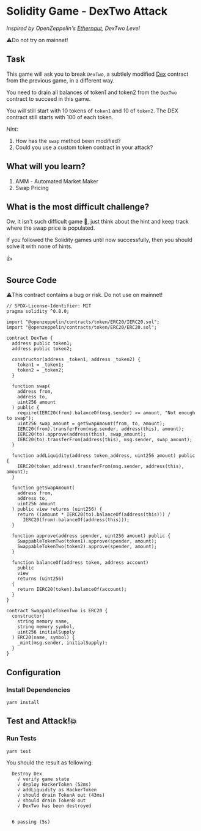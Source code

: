 # Solidity Game - DexTwo Attack

_Inspired by OpenZeppelin's [Ethernaut](https://ethernaut.openzeppelin.com), DexTwo Level_

⚠️Do not try on mainnet!

## Task

This game will ask you to break `DexTwo`, a subtlely modified [Dex](https://github.com/maAPPsDEV/dex-attack) contract from the previous game, in a different way.

You need to drain all balances of token1 and token2 from the `DexTwo` contract to succeed in this game.

You will still start with 10 tokens of `token1` and 10 of `token2`. The DEX contract still starts with 100 of each token.


_Hint:_

1. How has the `swap` method been modified?
2. Could you use a custom token contract in your attack?


## What will you learn?

1. AMM - Automated Market Maker
2. Swap Pricing

## What is the most difficult challenge?

Ow, it isn't such difficult game 🤕, just think about the hint and keep track where the swap price is populated.

If you followed the Solidity games until now successfully, then you should solve it with none of hints.

👍

## Source Code

⚠️This contract contains a bug or risk. Do not use on mainnet!

```solidity
// SPDX-License-Identifier: MIT
pragma solidity ^0.8.0;

import "@openzeppelin/contracts/token/ERC20/IERC20.sol";
import "@openzeppelin/contracts/token/ERC20/ERC20.sol";

contract DexTwo {
  address public token1;
  address public token2;

  constructor(address _token1, address _token2) {
    token1 = _token1;
    token2 = _token2;
  }

  function swap(
    address from,
    address to,
    uint256 amount
  ) public {
    require(IERC20(from).balanceOf(msg.sender) >= amount, "Not enough to swap");
    uint256 swap_amount = getSwapAmount(from, to, amount);
    IERC20(from).transferFrom(msg.sender, address(this), amount);
    IERC20(to).approve(address(this), swap_amount);
    IERC20(to).transferFrom(address(this), msg.sender, swap_amount);
  }

  function addLiquidity(address token_address, uint256 amount) public {
    IERC20(token_address).transferFrom(msg.sender, address(this), amount);
  }

  function getSwapAmount(
    address from,
    address to,
    uint256 amount
  ) public view returns (uint256) {
    return ((amount * IERC20(to).balanceOf(address(this))) /
      IERC20(from).balanceOf(address(this)));
  }

  function approve(address spender, uint256 amount) public {
    SwappableTokenTwo(token1).approve(spender, amount);
    SwappableTokenTwo(token2).approve(spender, amount);
  }

  function balanceOf(address token, address account)
    public
    view
    returns (uint256)
  {
    return IERC20(token).balanceOf(account);
  }
}

contract SwappableTokenTwo is ERC20 {
  constructor(
    string memory name,
    string memory symbol,
    uint256 initialSupply
  ) ERC20(name, symbol) {
    _mint(msg.sender, initialSupply);
  }
}

```

## Configuration

### Install Dependencies

```
yarn install
```

## Test and Attack!💥

### Run Tests

```
yarn test
```

You should the result as following:

```
  Destroy Dex
    √ verify game state
    √ deploy HackerToken (52ms)
    √ addLiquidity as HackerToken
    √ should drain TokenA out (43ms)
    √ should drain TokenB out
    √ DexTwo has been destroyed


  6 passing (5s)

```
